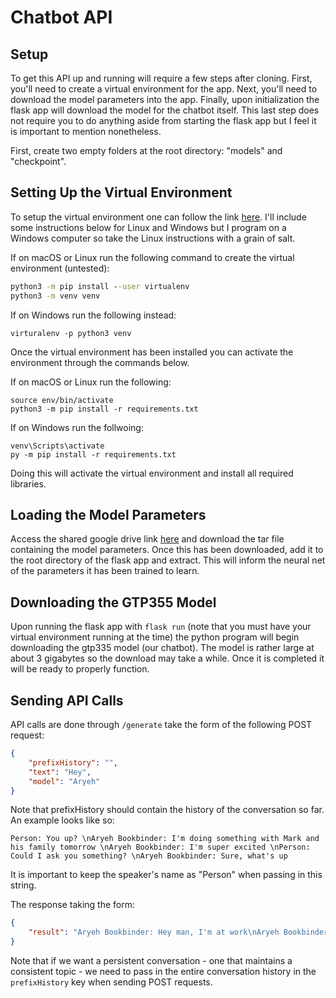# Chatbot API

## Setup

To get this API up and running will require a few steps after cloning. First, you'll need to create a virtual environment for the app. Next, you'll need to download the model parameters into the app. Finally, upon initialization the flask app will download the model for the chatbot itself. This last step does not require you to do anything aside from starting the flask app but I feel it is important to mention nonetheless. 

First, create two empty folders at the root directory: "models" and "checkpoint".

## Setting Up the Virtual Environment

To setup the virtual environment one can follow the link [here](https://packaging.python.org/guides/installing-using-pip-and-virtual-environments/). I'll include some instructions below for Linux and Windows but I program on a Windows computer so take the Linux instructions with a grain of salt.

If on macOS or Linux run the following command to create the virtual environment (untested):

```cmd
python3 -m pip install --user virtualenv
python3 -m venv venv
```

If on Windows run the following instead:

```
virturalenv -p python3 venv 
```

Once the virtual environment has been installed you can activate the environment through the commands below.

If on macOS or Linux run the following:

```
source env/bin/activate
python3 -m pip install -r requirements.txt
```

If on Windows run the follwoing:

```
venv\Scripts\activate
py -m pip install -r requirements.txt
```

Doing this will activate the virtual environment and install all required libraries. 

## Loading the Model Parameters

Access the  shared google drive link [here](https://drive.google.com/file/d/1jSkhxORWsdds1UQn4b6oh6rH5CBvnw3c/view?usp=sharing) and download the tar file containing the model parameters. Once this has been downloaded, add it to the root directory of the flask app and extract. This will inform the neural net of the parameters it has been trained to learn.

## Downloading the GTP355 Model

Upon running the flask app with `flask run`  (note that you must have your virtual  environment running at the time) the python program will begin downloading the gtp335 model (our chatbot). The model is rather large at about 3 gigabytes so the download may take a while. Once it is completed it will be ready to properly function. 

## Sending API Calls

API calls are done through `/generate` take the form of the following POST request:

```json
{
    "prefixHistory": "",
    "text": "Hey",
    "model": "Aryeh"
}
```

Note that prefixHistory should contain the history of the conversation so far. An example looks like so:

```
Person: You up? \nAryeh Bookbinder: I'm doing something with Mark and his family tomorrow \nAryeh Bookbinder: I'm super excited \nPerson: Could I ask you something? \nAryeh Bookbinder: Sure, what's up
```

It is important to keep the speaker's name as  "Person" when passing in this string.

The response taking the form:

```json
{
    "result": "Aryeh Bookbinder: Hey man, I'm at work\nAryeh Bookbinder: I'll be with the owner of the business later tonight"
}
```

Note that if we want a  persistent conversation - one that maintains a consistent topic - we need to pass in the entire conversation history in the `prefixHistory` key when sending POST requests.

